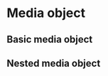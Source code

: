# Media object

## Basic media object

<code-preview>
  <template>
    <div class="grid grid-flow-col gap-4 p-5 bg-white auto-cols">
      <img
      class="w-16"
      src="https://api.dicebear.com/5.x/fun-emoji/svg"
      alt="avatar"
    />
      <div class="text-gray-900">
        <h5 class="mb-2 text-lg font-medium">Media heading</h5>
        <p class="m-0 text-base font">Will you do the same for me? It's time to face the music I'm no longer your muse. Heard it's beautiful, be the judge and my girls gonna take a vote. I can feel a phoenix inside of me. Heaven is jealous of our love, angels are crying from up above. Yeah, you take me to utopia.</p>
      </div>
    </div>
  </template>
</code-preview>

## Nested media object

<code-preview>
  <template>
    <div class="grid grid-flow-col gap-4 p-5 bg-white auto-cols">
      <img
      class="w-16"
      src="https://api.dicebear.com/5.x/fun-emoji/svg"
      alt="avatar"
    />
      <div class="text-gray-900">
        <h5 class="mb-2 text-lg font-medium">Media heading</h5>
        <p class="m-0 text-base font">Will you do the same for me? It's time to face the music I'm no longer your muse. Heard it's beautiful, be the judge and my girls gonna take a vote. I can feel a phoenix inside of me. Heaven is jealous of our love, angels are crying from up above. Yeah, you take me to utopia.</p>
        <div class="grid grid-flow-col gap-4 p-5 bg-white auto-cols">
          <img
          class="w-16"
          src="https://api.dicebear.com/5.x/fun-emoji/svg"
          alt="avatar"
        />
          <div class="text-gray-900">
            <h5 class="mb-2 text-lg font-medium">Media heading</h5>
            <p class="m-0 text-base font">Will you do the same for me? It's time to face the music I'm no longer your muse. Heard it's beautiful, be the judge and my girls gonna take a vote. I can feel a phoenix inside of me. Heaven is jealous of our love, angels are crying from up above. Yeah, you take me to utopia.</p>
          </div>
        </div>
      </div>
    </div>
  </template>
</code-preview>
